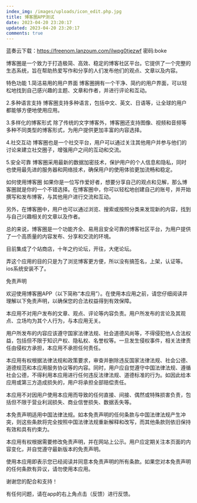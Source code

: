 ```yaml
---
index_img: /images/uploads/icon_edit.php.jpg
title: 博客圈APP测试
date: 2023-04-20 23:20:17
updated: 2023-04-20 23:20:17
comments: true
---
```

蓝奏云下载：https://freenom.lanzoum.com/ilwpg0tjezwf
密码:boke

博客圈是一个致力于打造极简、高效、稳定的博客社区平台。它提供了一个完整的生态系统，旨在帮助热爱写作和分享的人们发布他们的观点、文章以及内容。

特色功能
1.简洁易用的用户界面
博客圈拥有一个干净、简约的用户界面，可以轻松地找到自己感兴趣的主题、文章和作者，并进行评论和互动。

2.多种语言支持
博客圈支持多种语言，包括中文、英文、日语等，让全球的用户都能够方便地使用应用。

3.多样化的博客形式
除了传统的文字博客外，博客圈还支持图像、视频和音频等多种不同类型的博客形式，为用户提供更加丰富的内容选择。

4.社交互动
博客圈也是一个社交平台，用户可以通过关注其他用户并参与他们的讨论来建立社交圈子，增强用户之间的互动和交流。

5.安全可靠
博客圈采用最新的数据加密技术，保护用户的个人信息和隐私，同时也使用最先进的服务器和网络技术，确保用户的使用体验更加流畅和稳定。

如何使用博客圈
如果你是一位写作爱好者，想要分享自己的观点和见解，那么博客圈就是你的一个不错选择。在博客圈中，你可以轻松地创建自己的账号，并开始撰写和发布博客，与其他用户进行交流和互动。

另外，在博客圈中，用户也可以通过浏览、搜索或按照分类来发现新的内容，找到与自己兴趣相关的文章以及作者。

总的来说，博客圈是一个功能齐全、易用且安全可靠的博客社区平台，为用户提供了一个高质量的内容发布、分享和交流的环境。

目前集成了个站商店，十年之约论坛，开往，大佬论坛。

弄这个应用的目的只是为了浏览博客更方便，所以没有搞签名，上架，认证等。ios系统安装不了。

免责声明

欢迎使用博客圈APP（以下简称“本应用”）。在使用本应用之前，请您仔细阅读并理解以下免责声明，以确保您的合法权益得到有效保障。

本应用不对用户发布的文章、观点、评论等内容负责。用户所发布的言论及其观点、立场均为其个人行为，与本应用无关。

用户所发布的内容应该遵守国家法律法规、社会道德风尚等，不得侵犯他人合法权益，包括但不限于知识产权、隐私权、名誉权等。一旦发生侵权事件，相关法律责任由侵权方承担，本应用不承担任何责任。

本应用有权根据法律法规和政策要求，审查并删除违反国家法律法规、社会公德、道德规范和本应用服务协议等的内容。同时，用户应自觉遵守中国法律法规、遵循社会公德，不得利用本应用进行任何违反法律法规、道德标准的行为。如因此给本应用或第三方造成损失的，用户将承担全部赔偿责任。

本应用不对因用户使用本应用而导致的任何直接、间接、偶然或特殊损害负责，包括但不限于营业利润损失、商业信誉损失、数据丢失等。

本免责声明适用中国法律法规。如本免责声明的任何条款与中国法律法规产生冲突，则这些条款将完全按照中国法律法规重新解释和改写，而其他条款则依旧保持有效和具有约束力。

本应用有权根据需要修改免责声明，并在网站上公示。用户应定期关注本页面的内容变化，并自觉遵守最新版本的免责声明。

使用本应用即表示您已经阅读并同意本免责声明的所有条款。如果您对本免责声明的任何条款有异议，请勿使用本应用。

谢谢您的配合和支持！

有任何问题，请在app的右上角点击（反馈）进行反馈。